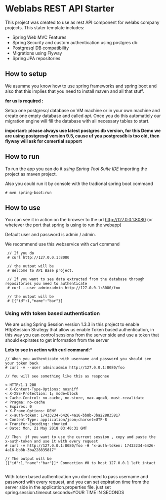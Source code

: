 
# Weblabs REST API Starter

This project was created to use as rest API component for welabs company projects.
This stater template includes:
 * Spring Web MVC Features
 * Spring Security and custom authentication using postgres db
 * Postgresql DB compatibility
 * Migrations using Flyway
 * Spring JPA repositories
 
 
 ## How to setup
 
 We asumme you know how to use spring frameworks and spring boot and also that this implies that you need to install maven and all that stuff.
 
 **for us is required :**
 
 Setup one postgresql database on VM machine or in your own machine and create one empty database and called *api*. Once you do this automaticly our migration engine will
 fill the database with all necessary tables to start.
 
 **important: please always use latest postgres db version, for this Demo we are using postgresql version 9.5, cause uf you postgresdb is too old, then flyway will ask for comertial support**
  

 ## How to run
 
 To run the app you can do it *using Spring Tool Suite IDE* importing the project as maven project.
 
 Also you could run it by console with the tradional spring boot command
 
 ```
 # mvn spring-boot:run
 ```
 
 ## How to use
 
 You can see it in action on the browser to the url http://127.0.0.1:8080 (or whetever the port that spring is using to run the webapp)
 
 Default user and password is admin / admin.
 
 We recommend use this webservice with *curl* command
 
 ```
  // If you do
  # curl http://127.0.0.1:8080
  
  // the output will be
  # Welcome to API Base project. 
  
  // If you want to see data extracted from the database through repositories you need to authenticate
  # curl --user admin:admin http://127.0.0.1:8080/foo
  
  // the output will be
  # [{"id":1,"name":"bar"}]
 ```
 
 ### Using with token based authentication
 We are using Spring Session version 1.3.3 in this project to enable  HttpSession Strategy that allow us enable Token based authentication,
 in this way you can control sessions from the server side and use a token that should expirates to get information from the server
 
 **Lets to see in action with curl command:***
 
 ```
 // When you authenticate with username and password you should see your token back
 # curl -v --user admin:admin http://127.0.0.1:8080/foo
 
 // You will see something like this as response
 
 < HTTP/1.1 200
< X-Content-Type-Options: nosniff
< X-XSS-Protection: 1; mode=block
< Cache-Control: no-cache, no-store, max-age=0, must-revalidate
< Pragma: no-cache
< Expires: 0
< X-Frame-Options: DENY
< x-auth-token: 17433234-6426-4a16-bb8b-3ba228835817
< Content-Type: application/json;charset=UTF-8
< Transfer-Encoding: chunked
< Date: Mon, 21 May 2018 03:40:31 GMT

// Then  if you want to use the current session , copy and paste the x-auth-token and use it with every request
# curl -v http://127.0.0.1:8080/foo -H "x-auth-token: 17433234-6426-4a16-bb8b-3ba228835817"

// The output will be
[{"id":1,"name":"bar"}]* Connection #0 to host 127.0.0.1 left intact
  
 ```
 
 With token based authentication you dont need to pass username and password with every request, and you can set expiration time from the server side in the application.properties file. just set spring.session.timeout.seconds=YOUR TIME IN SECONDS